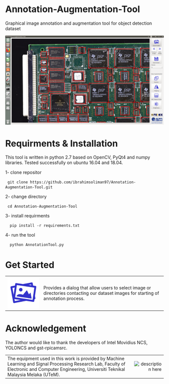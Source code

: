 # Annotation-Augmentation-Tool
Graphical image annotation and augmentation tool for object detection dataset

![Alt text](/res/trial.png?raw=true "Optional Title")

# Requirments & Installation
This tool is written in python 2.7 based on OpenCV, PyQt4 and numpy libraries. Tested successfully on ubuntu 16.04 and 18.04.
    
   1-  clone repositor

     git clone https://github.com/ibrahimsoliman97/Annotation-Augmentation-Tool.git

  2- change directory
  
     cd Annotation-Augmentation-Tool
      
  3- install requirments
  
      pip install -r requirements.txt
      
  4- run the tool
  
      python AnnotationTool.py

# Get Started
<table>
<tr>
<td align="left" valign="left">
<img src="/res/image.png" alt="Provides a dialog that allow users to select image or directories
  contacting our dataset images for starting of annotation process." />
</td>

<td align="left" valign="right">
<p>Provides a dialog that allow users to select image or directories
  contacting our dataset images for starting of annotation process.</p>
</td>
</tr>
</table>


# Acknowledgement
The author would like to thank the developers of Intel Movidius NCS, YOLONCS and gst-rpicamsrc.



<table>

<tr>
<td align="left" valign="left">
The equipment used in this work is provided by Machine Learning and Signal Processing Research Lab, Faculty of Electronic and Computer Engineering, Universiti Teknikal Malaysia Melaka (UTeM).
</td>
<td align="right" valign="right">
<img src="https://www.utem.edu.my/image/newlogo/LogoJawi.png" alt="description here" />
</td>
</tr>

</table>
